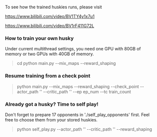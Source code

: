 To see how the trained huskies runs, please visit 

https://www.bilibili.com/video/BV1TY4y1x7u1

https://www.bilibili.com/video/BV1rF411G72L


### How to train your own husky
Under current multithread settings, you need one GPU with 80GB of memory or two GPUs with 40GB of memory.
> cd 
> python main.py --mix_maps --reward_shaping

### Resume training from a check point
> python main.py --mix_maps --reward_shaping --check_point --actor_path '' --critic_path '' --ep ep_num --tc train_count

### Already got a husky? Time to self play!
Don't forget to prepare 17 opponents in './self_play_opponents' first. Feel free to choose them from your stored huskies.
> python self_play.py --actor_path '' --critic_path '' --reward_shaping
